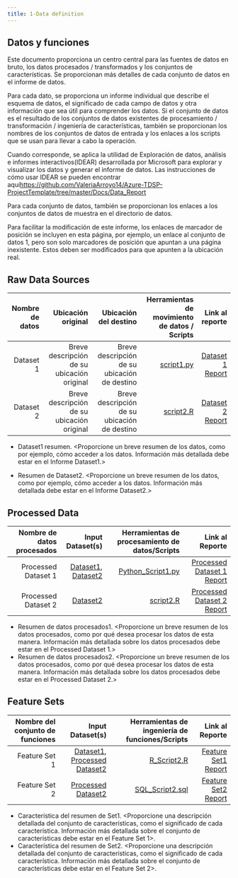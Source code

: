 ```yaml
---
title: 1-Data definition
---
```


## Datos y funciones

Este documento proporciona un centro central para las fuentes de datos en bruto, los datos procesados ​​/ transformados y los conjuntos de características. Se proporcionan más detalles de cada conjunto de datos en el informe de datos.

Para cada dato, se proporciona un informe individual que describe el esquema de datos, el significado de cada campo de datos y otra información que sea útil para comprender los datos. Si el conjunto de datos es el resultado de los conjuntos de datos existentes de procesamiento / transformación / ingeniería de características, también se proporcionan los nombres de los conjuntos de datos de entrada y los enlaces a los scripts que se usan para llevar a cabo la operación.

Cuando corresponde, se aplica la utilidad de Exploración de datos, análisis e informes interactivos(IDEAR) desarrollada por Microsoft para explorar y visualizar los datos y generar el informe de datos. Las instrucciones de cómo usar IDEAR se pueden encontrar aquí<a href='https://github.com/ValeriaArroyo14/Azure-TDSP-ProjectTemplate/tree/master/Docs/Data_Report' target='_blank' rel='nofollow'>https://github.com/ValeriaArroyo14/Azure-TDSP-ProjectTemplate/tree/master/Docs/Data_Report</a>

Para cada conjunto de datos, también se proporcionan los enlaces a los conjuntos de datos de muestra en el directorio de datos.

Para facilitar la modificación de este informe, los enlaces de marcador de posición se incluyen en esta página, por ejemplo, un enlace al conjunto de datos 1, pero son solo marcadores de posición que apuntan a una página inexistente. Estos deben ser modificados para que apunten a la ubicación real.



## Raw Data Sources


| Nombre de datos | Ubicación original   | Ubicación del destino  | Herramientas de movimiento de datos / Scripts | Link al reporte |
| ---:| ---: | ---: | ---: | -----: |
| Dataset 1 | Breve descripción de su ubicación original | Breve descripción de su ubicación de destino | [script1.py](link/to/python/script/file/in/Code) | [Dataset 1 Report](link/to/report1)|
| Dataset 2 | Breve descripción de su ubicación original | Breve descripción de su ubicación de destino | [script2.R](link/to/R/script/file/in/Code) | [Dataset 2 Report](link/to/report2)|


- Dataset1 resumen. <Proporcione un breve resumen de los datos, como por ejemplo, cómo acceder a los datos. Información más detallada debe estar en el Informe Dataset1.>

- Resumen de Dataset2. <Proporcione un breve resumen de los datos, como por ejemplo, cómo acceder a los datos. Información más detallada debe estar en el Informe Dataset2.>


## Processed Data
| Nombre de datos procesados | Input Dataset(s)   | Herramientas de procesamiento de datos/Scripts | Link al Reporte |
| ---:| ---: | ---: | ---: | 
| Processed Dataset 1 | [Dataset1](link/to/dataset1/report), [Dataset2](link/to/dataset2/report) | [Python_Script1.py](link/to/python/script/file/in/Code) | [Processed Dataset 1 Report](link/to/report1)|
| Processed Dataset 2 | [Dataset2](link/to/dataset2/report) |[script2.R](link/to/R/script/file/in/Code) | [Processed Dataset 2 Report](link/to/report2)|

- Resumen de datos procesados1. <Proporcione un breve resumen de los datos procesados, como por qué desea procesar los datos de esta manera. Información más detallada sobre los datos procesados debe estar en el Processed Dataset 1.>
- Resumen de datos procesados2. <Proporcione un breve resumen de los datos procesados, como por qué desea procesar los datos de esta manera. Información más detallada sobre los datos procesados debe estar en el Processed Dataset 2.>

## Feature Sets

| Nombre del conjunto de funciones  | Input Dataset(s)   | Herramientas de ingeniería de funciones/Scripts | Link al Reporte |
| ---:| ---: | ---: | ---: | 
| Feature Set 1 | [Dataset1](link/to/dataset1/report), [Processed Dataset2](link/to/dataset2/report) | [R_Script2.R](link/to/R/script/file/in/Code) | [Feature Set1 Report](link/to/report1)|
| Feature Set 2 | [Processed Dataset2](link/to/dataset2/report) |[SQL_Script2.sql](link/to/sql/script/file/in/Code) | [Feature Set2 Report](link/to/report2)|

* Característica del resumen de Set1. <Proporcione una descripción detallada del conjunto de características, como el significado de cada característica. Información más detallada sobre el conjunto de características debe estar en el Feature Set 1>.
* Característica del resumen de Set2. <Proporcione una descripción detallada del conjunto de características, como el significado de cada característica. Información más detallada sobre el conjunto de características debe estar en el Feature Set 2>.
